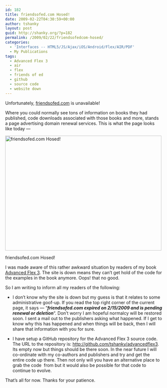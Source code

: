 ```yaml
---
id: 182
title: friendsofed.com Hosed!
date: 2009-02-22T04:30:59+00:00
author: tshanky
layout: post
guid: http://shanky.org/?p=182
permalink: /2009/02/22/friendsofedcom-hosed/
categories:
  - 'Interfaces -- HTML5/JS/Ajax/iOS/Android/Flex/AIR/PDF'
  - My Publications
tags:
  - Advanced Flex 3
  - air
  - flex
  - friends of ed
  - github
  - source code
  - website down
---
```

Unfortunately, <a title="Friends of Ed" href="http://www.friendsofed.com" target="_blank">friendsofed.com</a> is unavailable!

Where you could normally see tons of information on books they had published, code downloads associated with those books and more, stands a page advertising domain renewal services. This is what the page looks like today &#8212;

<div id="attachment_183" style="width: 511px" class="wp-caption alignnone">
  <a rel="attachment wp-att-183" href="http://shanky.org/2009/02/22/friendsofedcom-hosed/friends_of_ed_website_hosed/"><img class="size-full wp-image-183   " title="friends_of_ed_website_hosed" src="http://shanky.org/wp-content/uploads/2009/02/friends_of_ed_website_hosed.png" alt="friendsofed.com Hosed!" width="501" height="368" srcset="http://shanky.org/wp-content/uploads/2009/02/friends_of_ed_website_hosed-300x220.png 300w, http://shanky.org/wp-content/uploads/2009/02/friends_of_ed_website_hosed.png 782w" sizes="(max-width: 501px) 100vw, 501px" /></a>
  
  <p class="wp-caption-text">
    friendsofed.com Hosed!
  </p>
</div>

I was made aware of this rather awkward situation by readers of my book <a title="Advanced Flex 3 (APress, 2008)" href="http://www.amazon.com/AdvancED-Flex-3-Shashank-Tiwari/dp/1430210273" target="_blank">Advanced Flex 3</a>. The site is down means they can&#8217;t get hold of the code for the examples in the book anymore. Oops! that no good.

So I am writing to inform all my readers of the following:

  * I don&#8217;t know why the site is down but my guess is that it relates to some administrative goof-up. If you read the top right corner of the current page, it says &#8212; &#8220;**_friendsofed.com expired on 2/15/2009 and is pending renewal or deletion_**&#8220;. Don&#8217;t worry I am hopeful normalcy will be restored soon. I sent a mail out to the publishers asking what happened. If I get to know why this has happened and when things will be back, then I will share that information with you for sure.

  * I have setup a GitHub repository for the Advanced Flex 3 source code. The URL to the repository is: <http://github.com/tshanky/advancedflex3>. Its empty now but things should be there soon. In the near future I will co-ordinate with my co-authors and publishers and try and get the entire code up there. Then not only will you have an alternative place to grab the code  from but it would also be possible for that code to continue to evolve.

That&#8217;s all for now. Thanks for your patience.